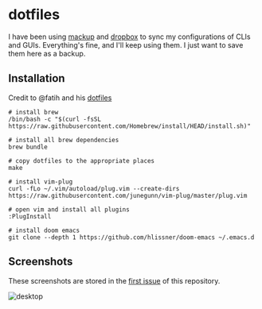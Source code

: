 # dotfiles

I have been using [mackup][1] and [dropbox][2] to sync my configurations of CLIs and GUIs. Everything's fine, and I'll keep using them. I just want to save them here as a backup.

## Installation

Credit to @fatih and his [dotfiles][5]

```shell
# install brew
/bin/bash -c "$(curl -fsSL https://raw.githubusercontent.com/Homebrew/install/HEAD/install.sh)"

# install all brew dependencies
brew bundle

# copy dotfiles to the appropriate places
make

# install vim-plug
curl -fLo ~/.vim/autoload/plug.vim --create-dirs https://raw.githubusercontent.com/junegunn/vim-plug/master/plug.vim

# open vim and install all plugins
:PlugInstall

# install doom emacs
git clone --depth 1 https://github.com/hlissner/doom-emacs ~/.emacs.d
```

## Screenshots

These screenshots are stored in the [first issue][4] of this repository.

![desktop](https://github.com/user-attachments/assets/c6ac8278-5ec3-4a87-a0e0-d3bfc5ca8639)

[1]: https://github.com/lra/mackup
[2]: https://www.dropbox.com/
[4]: https://github.com/hezhizhen/dotfiles/issues/1
[5]: https://github.com/fatih/dotfiles/
